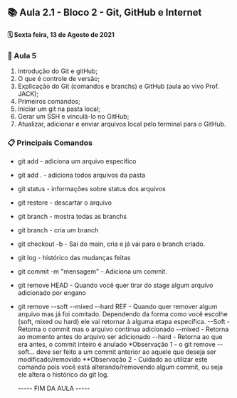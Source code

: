 ## 📚 Aula 2.1 - Bloco 2 - Git, GitHub e Internet
#### 🗓️ Sexta feira, 13 de Agosto de 2021 

### 📖 Aula 5

1. Introdução do Git e gitHub;
2. O que é controle de versão;
3. Explicação do Git (comandos e branchs) e GitHub (aula ao vivo Prof. JACK);
4. Primeiros comandos;
5. Iniciar um git na pasta local;
6. Gerar um SSH e vinculá-lo no GitHub;
7. Atualizar, adicionar e enviar arquivos local pelo terminal para o GitHub.

### 📋 Principais Comandos

+ git add <Arquivo> - adiciona um arquivo específico
+ git add . - adiciona todos arquivos da pasta
+ git status - informações sobre status dos arquivos
+ git restore - descartar o arquivo
+ git branch - mostra todas as branchs
+ git branch <nome do branch> - cria um branch
+ git checkout -b <nome do branch> - Sai do main, cria e já vai para o branch criado.
+ git log - histórico das mudanças feitas
+ git commit -m "mensagem" - Adiciona um commit.
+ git remove HEAD <arquivo> - Quando você quer tirar do stage algum arquivo adicionado por engano
+ git remove --soft --mixed --hard REF - Quando quer remover algum arquivo mas já foi comitado. Dependendo da forma como você escolhe (soft, mixed ou hard)
  ele vai retornar à alguma etapa específica. 
  --Soft - Retorna o commit mas o arquivo continua adicionado
  --mixed - Retorna ao momento antes do arquivo ser adicionado
  --hard - Retorna ao que era antes, o commit inteiro é anulado
  *Observação 1 - o git remove --soft... deve ser feito a um commit anterior ao aquele que deseja ser modificado/removido
  **Observação 2 - Cuidado ao utilizar este comando pois você está alterando/removendo algum commit, ou seja ele altera o histórico do git log. 
  
  ----- FIM DA AULA -----
